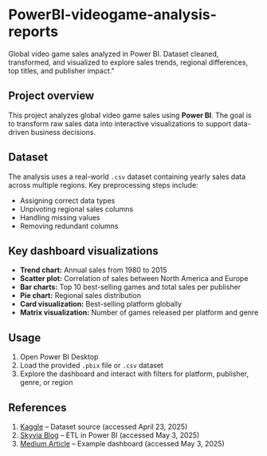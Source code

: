 # PowerBI-videogame-analysis-reports
Global video game sales analyzed in Power BI. Dataset cleaned, transformed, and visualized to explore sales trends, regional differences, top titles, and publisher impact."

## Project overview
This project analyzes global video game sales using **Power BI**. The goal is to transform raw sales data into interactive visualizations to support data-driven business decisions.

## Dataset
The analysis uses a real-world `.csv` dataset containing yearly sales data across multiple regions. Key preprocessing steps include:
- Assigning correct data types
- Unpivoting regional sales columns
- Handling missing values
- Removing redundant columns

## Key dashboard visualizations
- **Trend chart:** Annual sales from 1980 to 2015  
- **Scatter plot:** Correlation of sales between North America and Europe  
- **Bar charts:** Top 10 best-selling games and total sales per publisher  
- **Pie chart:** Regional sales distribution  
- **Card visualization:** Best-selling platform globally  
- **Matrix visualization:** Number of games released per platform and genre  

## Usage
1. Open Power BI Desktop  
2. Load the provided `.pbix` file or `.csv` dataset  
3. Explore the dashboard and interact with filters for platform, publisher, genre, or region  


## References
1. [Kaggle](https://www.kaggle.com/) – Dataset source (accessed April 23, 2025)  
2. [Skyvia Blog](https://blog.skyvia.com/etl-in-power-bi/) – ETL in Power BI (accessed May 3, 2025)  
3. [Medium Article](https://medium.com/@andruvictortj7/video-games-sales-dashboard-using-power-query-and-unpivot-column-7c2f99fde9b2) – Example dashboard (accessed May 3, 2025)  
